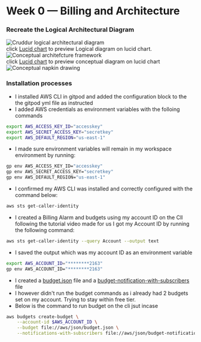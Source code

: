 # Week 0 — Billing and Architecture
### Recreate the Logical Architectural Diagram
![Cruddur logical architectural diagram](assets/week0/logical-app-diagram.png)  
click [Lucid chart](https://lucid.app/lucidchart/d5f1dd8d-9437-4ee3-9173-d97bc1245cd5/edit?invitationId=inv_c58d319e-0317-4efd-8fc1-54fcffa72612&page=0_0#) to preview Logical diagram on lucid chart.
![Conceptual architefcture framework](assets/week0/conceptual-app.jpg)  
click [Lucid chart](https://lucid.app/lucidchart/6f766600-3250-4432-8946-2674134f611b/edit?invitationId=inv_f0aba7cf-4dd9-4fcb-9f50-13584e32682d&page=0_0#) to preview conceptual diagram on lucid chart
![Conceptual napkin drawing](/assets/week0/conceptual-napkin.jpg)  

### Installation processes
- I installed AWS CLI in gitpod and added the configuration block to the the gitpod yml file as instructed  
- I added AWS credentials as environment variables with the folloing commands
```bash
export AWS_ACCESS_KEY_ID="accesskey"
export AWS_SECRET_ACCESS_KEY="secretkey"
export AWS_DEFAULT_REGION="us-east-1"
```
- I made sure environment variables will remain in my workspace environment by running:
```bash
gp env AWS_ACCESS_KEY_ID="accesskey"
gp env AWS_SECRET_ACCESS_KEY="secretkey"
gp env AWS_DEFAULT_REGION="us-east-1"
```
- I confirmed my AWS CLI was installed and correctly configured with the command below:
```bash
aws sts get-caller-identity
```

- I created a Billing Alarm and budgets using my account ID on the ClI following the tutorial video made for us
   I got my Account ID by running the following command:
```bash
aws sts get-caller-identity --query Account --output text
```
- I saved the output which was my account ID as an environment variable
```bash
export AWS_ACCOUNT_ID="********2163"
gp env AWS_ACCOUNT_ID="********2163"
```
- I created a [budget.json](https://github.com/EjiroLaurelD/aws-bootcamp-cruddur-2023/blob/main/aws/json/budget.json) file and a [budget-notification-with-subscribers](https://github.com/EjiroLaurelD/aws-bootcamp-cruddur-2023/blob/main/aws/json/budget-notification-with-subscribers.json) file
- I however didn't run the budget commands as i already had 2 budgets set on my account. Trying to stay within free tier.
- Below is the command to run budget on the cli jsut incase
```bash
aws budgets create-budget \
    --account-id $AWS_ACCOUNT_ID \
    --budget file://aws/json/budget.json \
    --notifications-with-subscribers file://aws/json/budget-notification-with-subscribers.json
```
